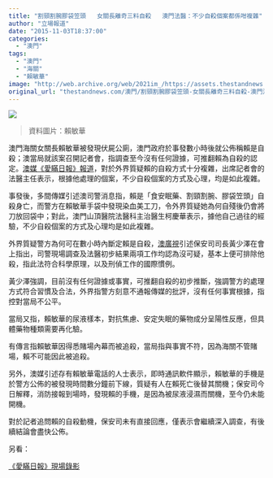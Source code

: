 ```yaml
---
title: "割頸割腕膠袋笠頭   女關長離奇三料自殺   澳門法醫：不少自殺個案都係咁複雜"
author: "立場報道"
date: "2015-11-03T18:37:00"
categories:
  - "澳門"
tags:
  - "澳門"
  - "海關"
  - "賴敏華"
image: "http://web.archive.org/web/2021im_/https://assets.thestandnews.com/media/photos/20150720-6_71XJl.png"
original_url: "thestandnews.com/澳門/割頸割腕膠袋笠頭-女關長離奇三料自殺-澳門法醫-不少自殺個案都係咁複雜"
---
```

![](http://web.archive.org/web/2021im_/https://assets.thestandnews.com/media/photos/20150720-6_71XJl.png)
> 資料圖片：賴敏華

澳門海關女關長賴敏華被發現伏屍公廁，澳門政府於事發數小時後就公佈稱賴是自殺；澳當局就該案召開記者會，指調查至今沒有任何證據，可推翻賴為自殺的認定。[澳媒《愛瞞日報》報道](http://web.archive.org/web/20211229062132/https://www.facebook.com/macauconcealers/videos/903322446403524/)，對於外界質疑賴的自殺方式十分複雜，出席記者會的法醫主任表示，根據他處理的個案，不少自殺個案的方式及心理，均是如此複雜。

事發後，多間傳媒引述澳司警消息指，賴是「食安眠藥、割頸割腕、膠袋笠頭」自殺身亡，而警方在賴敏華手袋中發現染血美工刀，令外界質疑她為何自殘後仍會將刀放回袋中；對此，澳門山頂醫院法醫科主治醫生柯慶華表示，據他自己過往的經驗，不少自殺個案的方式及心理均是如此複雜。

外界質疑警方為何可在數小時內斷定賴是自殺，[澳廣視](http://web.archive.org/web/20211229062132/http://news.qoos.com/%E8%B3%B4%E6%95%8F%E8%8F%AF%E6%A1%88%E5%88%9D%E6%AD%A5%E5%AE%9A%E6%80%A7%E5%9F%BA%E6%96%BC%E5%8F%B8%E8%AD%A6%E5%8B%98%E5%AF%9F%E5%8F%8A%E6%B3%95%E9%86%AB%E6%AA%A2%E9%A9%97-1973511.html)引述保安司司長黃少澤在會上指出，司警現場調查及法醫初步結果兩項工作均認為沒可疑，基本上便可排除他殺，指此法符合科學原理，以及刑偵工作的國際慣例。

黃少澤強調，目前沒有任何證據或事實，可推翻自殺的初步推斷，強調警方的處理方式符合習慣及合法，外界指警方刻意不通報傳媒的批評，沒有任何事實根據，指控對當局不公平。

當局又指，賴敏華的尿液樣本，對抗焦慮、安定失眠的藥物成分呈陽性反應，但具體藥物種類需要再化驗。

有傳言指賴敏華因得悉賭場內幕而被追殺，當局指與事實不符，因為海關不管賭場，賴不可能因此被追殺。

另外，澳媒引述存有賴敏華電話的人士表示，即時通訊軟件顯示，賴敏華的手機是於警方公佈的被發現時間數分鐘前下線，質疑有人在賴死亡後替其關機；保安司今日解釋，消防接報到場時，發現賴的手機，是因為被尿液浸濕而關機，至今仍未能開機。

對於記者追問賴的自殺動機，保安司未有直接回應，僅表示會繼續深入調查，有後續結論會盡快公佈。

另看：

[《愛瞞日報》現場錄影](http://web.archive.org/web/20211229062132/https://www.facebook.com/macauconcealers/videos/903314759737626/)